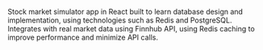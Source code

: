 Stock market simulator app in React built to learn database design and implementation, using technologies such as Redis and PostgreSQL. Integrates with real market data using Finnhub API, using Redis caching to improve performance and minimize API calls.
